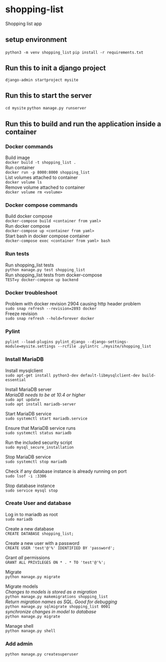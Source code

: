 # shopping-list
Shopping list app

## setup environment
`python3 -m venv shopping_list`
`pip install -r requirements.txt`

## Run this to init a django project
`django-admin startproject mysite`

## Run this to start the server
`cd mysite`
`python manage.py runserver`

## Run this to build and run the application inside a container
### Docker commands
Build image\
`docker build -t shopping_list .`\
Run container\
`docker run -p 8000:8000 shopping_list`\
List volumes attached to container\
`docker volume ls`\
Remove volume attached to container\
`docker volume rm <volume>`

### Docker compose commands
Build docker compose\
`docker-compose build <container from yaml>`\
Run docker compose\
`docker-compose up <container from yaml>`\
Start bash in docker compose container\
`docker-compose exec <container from yaml> bash`

### Run tests
Run shopping_list tests\
`python manage.py test shopping_list`\
Run shopping_list tests from docker-compose\
`TEST=y docker-compose up backend`

### Docker troubleshoot
Problem with docker revision 2904 causing http header problem\
`sudo snap refresh --revision=2893 docker`\
Freeze revision\
`sudo snap refresh --hold=forever docker`

### Pylint
`pylint --load-plugins pylint_django --django-settings-module=mysite.settings --rcfile .pylintrc ./mysite/shopping_list`

### Install MariaDB
Install mysqlclient\
`sudo apt-get install python3-dev default-libmysqlclient-dev build-essential`

Install MariaDB server\
*MariaDB needs to be at 10.4 or higher*\
`sudo apt update`\
`sudo apt install mariadb-server`

Start MariaDB service\
`sudo systemctl start mariadb.service`

Ensure that MariaDB service runs\
`sudo systemctl status mariadb`

Run the included security script\
`sudo mysql_secure_installation`

Stop MariaDB service\
`sudo systemctl stop mariadb`

Check if any database instance is already running on port\
`sudo lsof -i :3306`

Stop database instance\
`sudo service mysql stop`

### Create User and database
Log in to mariadb as root\
`sudo mariadb`

Create a new database\
`CREATE DATABASE shopping_list;`

Create a new user with a password\
`CREATE USER 'test'@'%' IDENTIFIED BY 'password';`

Grant *all* permissions\
`GRANT ALL PRIVILEGES ON * . * TO 'test'@'%';`

Migrate\
`python manage.py migrate`

Migrate models\
*Changes to models is stored as a migration*\
`python manage.py makemigrations shopping_list`\
*Return migration names as SQL. Good for debugging*\
`python manage.py sqlmigrate shopping_list 0001`\
*synchronize changes in model to database* \
`python manage.py migrate`

Manage shell\
`python manage.py shell`

### Add admin
`python manage.py createsuperuser`
